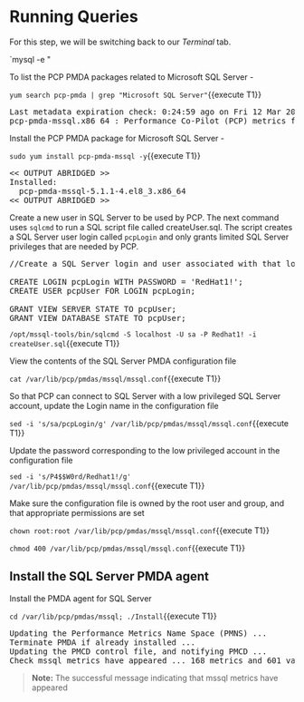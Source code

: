 # Running Queries  

For this step, we will be switching back to our *Terminal* tab. 

`mysql -e "


To list the PCP PMDA packages related to Microsoft SQL Server -

`yum search pcp-pmda | grep "Microsoft SQL Server"`{{execute T1}}

<pre class="file">
Last metadata expiration check: 0:24:59 ago on Fri 12 Mar 2021 09:20:29 AM EST.
pcp-pmda-mssql.x86_64 : Performance Co-Pilot (PCP) metrics for Microsoft SQL Server
</pre>

Install the PCP PMDA package for Microsoft SQL Server - 

`sudo yum install pcp-pmda-mssql -y`{{execute T1}}

<pre class="file">
<< OUTPUT ABRIDGED >>
Installed:
  pcp-pmda-mssql-5.1.1-4.el8_3.x86_64                                                                 
<< OUTPUT ABRIDGED >>
</pre>

Create a new user in SQL Server to be used by PCP. The next command uses `sqlcmd` to run a SQL script file called createUser.sql. The script creates a SQL Server user login called `pcpLogin` and only grants limited SQL Server privileges that are needed by PCP. 

<pre class="file">
//Create a SQL Server login and user associated with that login. Grant VIEW SERVER STATE AND VIEW DATABASE STATE permissions to the user

CREATE LOGIN pcpLogin WITH PASSWORD = 'RedHat1!';
CREATE USER pcpUser FOR LOGIN pcpLogin;  

GRANT VIEW SERVER STATE TO pcpUser;
GRANT VIEW DATABASE STATE TO pcpUser;
</pre>

`/opt/mssql-tools/bin/sqlcmd -S localhost -U sa -P Redhat1! -i createUser.sql`{{execute T1}}

View the contents of the SQL Server PMDA configuration file 

`cat /var/lib/pcp/pmdas/mssql/mssql.conf`{{execute T1}}

So that PCP can connect to SQL Server with a low privileged SQL Server account, update the Login name in the configuration file 

`sed -i 's/sa/pcpLogin/g' /var/lib/pcp/pmdas/mssql/mssql.conf`{{execute T1}}

Update the password corresponding to the low privileged account in the configuration file 

`sed -i 's/P4$$W0rd/Redhat1!/g' /var/lib/pcp/pmdas/mssql/mssql.conf`{{execute T1}}

Make sure the configuration file is owned by the root user and group, and that appropriate permissions are set 

`chown root:root /var/lib/pcp/pmdas/mssql/mssql.conf`{{execute T1}}

`chmod 400 /var/lib/pcp/pmdas/mssql/mssql.conf`{{execute T1}}

## Install the SQL Server PMDA agent

Install the PMDA agent for SQL Server

`cd /var/lib/pcp/pmdas/mssql; ./Install`{{execute T1}}

<pre class="file">
Updating the Performance Metrics Name Space (PMNS) ...
Terminate PMDA if already installed ...
Updating the PMCD control file, and notifying PMCD ...
Check mssql metrics have appeared ... 168 metrics and 601 values
</pre>

>**Note:** The successful message indicating that mssql metrics have appeared
